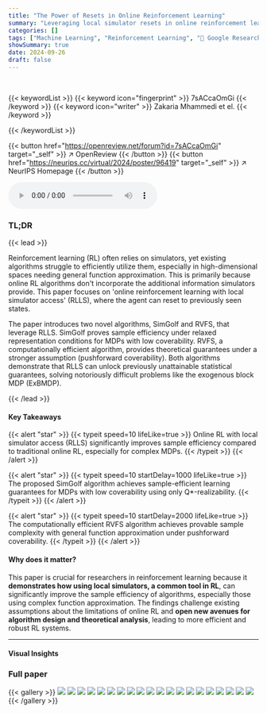 ```yaml
---
title: "The Power of Resets in Online Reinforcement Learning"
summary: "Leveraging local simulator resets in online reinforcement learning dramatically improves sample efficiency, especially for high-dimensional problems with general function approximation."
categories: []
tags: ["Machine Learning", "Reinforcement Learning", "🏢 Google Research",]
showSummary: true
date: 2024-09-26
draft: false
---
```


<br>

{{< keywordList >}}
{{< keyword icon="fingerprint" >}} 7sACcaOmGi {{< /keyword >}}
{{< keyword icon="writer" >}} Zakaria Mhammedi et el. {{< /keyword >}}
 
{{< /keywordList >}}

{{< button href="https://openreview.net/forum?id=7sACcaOmGi" target="_self" >}}
↗ OpenReview
{{< /button >}}
{{< button href="https://neurips.cc/virtual/2024/poster/96419" target="_self" >}}
↗ NeurIPS Homepage
{{< /button >}}


<audio controls>
    <source src="https://ai-paper-reviewer.com/7sACcaOmGi/podcast.wav" type="audio/wav">
    Your browser does not support the audio element.
</audio>


### TL;DR


{{< lead >}}

Reinforcement learning (RL) often relies on simulators, yet existing algorithms struggle to efficiently utilize them, especially in high-dimensional spaces needing general function approximation.  This is primarily because online RL algorithms don't incorporate the additional information simulators provide.  This paper focuses on 'online reinforcement learning with local simulator access' (RLLS), where the agent can reset to previously seen states. 

The paper introduces two novel algorithms, SimGolf and RVFS, that leverage RLLS. SimGolf proves sample efficiency under relaxed representation conditions for MDPs with low coverability.  RVFS, a computationally efficient algorithm, provides theoretical guarantees under a stronger assumption (pushforward coverability).  Both algorithms demonstrate that RLLS can unlock previously unattainable statistical guarantees, solving notoriously difficult problems like the exogenous block MDP (ExBMDP).

{{< /lead >}}


#### Key Takeaways

{{< alert "star" >}}
{{< typeit speed=10 lifeLike=true >}} Online RL with local simulator access (RLLS) significantly improves sample efficiency compared to traditional online RL, especially for complex MDPs. {{< /typeit >}}
{{< /alert >}}

{{< alert "star" >}}
{{< typeit speed=10 startDelay=1000 lifeLike=true >}} The proposed SimGolf algorithm achieves sample-efficient learning guarantees for MDPs with low coverability using only Q*-realizability. {{< /typeit >}}
{{< /alert >}}

{{< alert "star" >}}
{{< typeit speed=10 startDelay=2000 lifeLike=true >}} The computationally efficient RVFS algorithm achieves provable sample complexity with general function approximation under pushforward coverability. {{< /typeit >}}
{{< /alert >}}

#### Why does it matter?
This paper is crucial for researchers in reinforcement learning because it **demonstrates how using local simulators, a common tool in RL**, can significantly improve the sample efficiency of algorithms, especially those using complex function approximation.  The findings challenge existing assumptions about the limitations of online RL and **open new avenues for algorithm design and theoretical analysis**, leading to more efficient and robust RL systems.

------
#### Visual Insights







### Full paper

{{< gallery >}}
<img src="https://ai-paper-reviewer.com/7sACcaOmGi/1.png" class="grid-w50 md:grid-w33 xl:grid-w25" />
<img src="https://ai-paper-reviewer.com/7sACcaOmGi/2.png" class="grid-w50 md:grid-w33 xl:grid-w25" />
<img src="https://ai-paper-reviewer.com/7sACcaOmGi/3.png" class="grid-w50 md:grid-w33 xl:grid-w25" />
<img src="https://ai-paper-reviewer.com/7sACcaOmGi/4.png" class="grid-w50 md:grid-w33 xl:grid-w25" />
<img src="https://ai-paper-reviewer.com/7sACcaOmGi/5.png" class="grid-w50 md:grid-w33 xl:grid-w25" />
<img src="https://ai-paper-reviewer.com/7sACcaOmGi/6.png" class="grid-w50 md:grid-w33 xl:grid-w25" />
<img src="https://ai-paper-reviewer.com/7sACcaOmGi/7.png" class="grid-w50 md:grid-w33 xl:grid-w25" />
<img src="https://ai-paper-reviewer.com/7sACcaOmGi/8.png" class="grid-w50 md:grid-w33 xl:grid-w25" />
<img src="https://ai-paper-reviewer.com/7sACcaOmGi/9.png" class="grid-w50 md:grid-w33 xl:grid-w25" />
<img src="https://ai-paper-reviewer.com/7sACcaOmGi/10.png" class="grid-w50 md:grid-w33 xl:grid-w25" />
<img src="https://ai-paper-reviewer.com/7sACcaOmGi/11.png" class="grid-w50 md:grid-w33 xl:grid-w25" />
<img src="https://ai-paper-reviewer.com/7sACcaOmGi/12.png" class="grid-w50 md:grid-w33 xl:grid-w25" />
<img src="https://ai-paper-reviewer.com/7sACcaOmGi/13.png" class="grid-w50 md:grid-w33 xl:grid-w25" />
<img src="https://ai-paper-reviewer.com/7sACcaOmGi/14.png" class="grid-w50 md:grid-w33 xl:grid-w25" />
<img src="https://ai-paper-reviewer.com/7sACcaOmGi/15.png" class="grid-w50 md:grid-w33 xl:grid-w25" />
<img src="https://ai-paper-reviewer.com/7sACcaOmGi/16.png" class="grid-w50 md:grid-w33 xl:grid-w25" />
<img src="https://ai-paper-reviewer.com/7sACcaOmGi/17.png" class="grid-w50 md:grid-w33 xl:grid-w25" />
<img src="https://ai-paper-reviewer.com/7sACcaOmGi/18.png" class="grid-w50 md:grid-w33 xl:grid-w25" />
<img src="https://ai-paper-reviewer.com/7sACcaOmGi/19.png" class="grid-w50 md:grid-w33 xl:grid-w25" />
<img src="https://ai-paper-reviewer.com/7sACcaOmGi/20.png" class="grid-w50 md:grid-w33 xl:grid-w25" />
{{< /gallery >}}